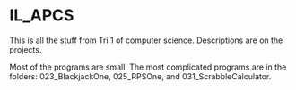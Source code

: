 # IL_APCS
This is all the stuff from Tri 1 of computer science.
Descriptions are on the projects.

Most of the programs are small. The most complicated programs are in the folders: 023_BlackjackOne, 025_RPSOne, and 031_ScrabbleCalculator.
